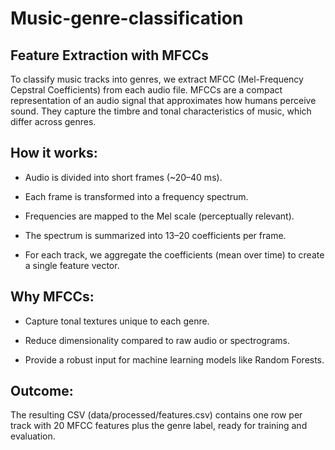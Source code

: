 # Music-genre-classification

## Feature Extraction with MFCCs

To classify music tracks into genres, we extract MFCC (Mel-Frequency Cepstral Coefficients) from each audio file. MFCCs are a compact representation of an audio signal that approximates how humans perceive sound. They capture the timbre and tonal characteristics of music, which differ across genres.

## How it works:

- Audio is divided into short frames (~20–40 ms).

- Each frame is transformed into a frequency spectrum.

- Frequencies are mapped to the Mel scale (perceptually relevant).

- The spectrum is summarized into 13–20 coefficients per frame.

- For each track, we aggregate the coefficients (mean over time) to create a single feature vector.

## Why MFCCs:

- Capture tonal textures unique to each genre.

- Reduce dimensionality compared to raw audio or spectrograms.

- Provide a robust input for machine learning models like Random Forests.

## Outcome:
The resulting CSV (data/processed/features.csv) contains one row per track with 20 MFCC features plus the genre label, ready for training and evaluation.
